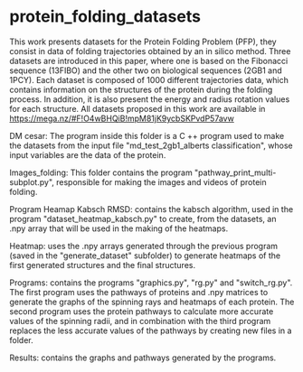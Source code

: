 # protein_folding_datasets

  This work presents datasets for the Protein Folding Problem (PFP), they consist in data of folding trajectories obtained by an in silico method.
  Three datasets are introduced in this paper, where one is based on the Fibonacci sequence (13FIBO) and the other two on biological sequences (2GB1 and 1PCY). Each dataset is composed of 1000 different trajectories data, which contains information on the structures of the protein during the folding process. In addition, it is also present the energy and radius rotation values for each structure.
All datasets proposed in this work are available in https://mega.nz/#F!O4wBHQiB!mpM81jK9ycbSKPvdP57avw

DM cesar: The program inside this folder is a C ++ program used to make the datasets from the input file "md_test_2gb1_alberts classification", whose input variables are the data of the protein.

Images_folding: This folder contains the program "pathway_print_multi-subplot.py", responsible for making the images and videos of protein folding.

Program Heamap Kabsch RMSD: contains the kabsch algorithm, used in the program "dataset_heatmap_kabsch.py" to create, from the datasets, an .npy array that will be used in the making of the heatmaps.

Heatmap: uses the .npy arrays generated through the previous program (saved in the "generate_dataset" subfolder) to generate heatmaps of the first generated structures and the final structures.

Programs: contains the programs "graphics.py", "rg.py" and "switch_rg.py". The first program uses the pathways of proteins and .npy matrices to generate the graphs of the spinning rays and heatmaps of each protein. The second program uses the protein pathways to calculate more accurate values ​​of the spinning radii, and in combination with the third program replaces the less accurate values ​​of the pathways by creating new files in a folder.

Results: contains the graphs and pathways generated by the programs.
